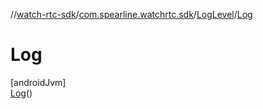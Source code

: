 //[watch-rtc-sdk](../../../../index.md)/[com.spearline.watchrtc.sdk](../../index.md)/[LogLevel](../index.md)/[Log](index.md)

# Log

[androidJvm]\
[Log](index.md)()
